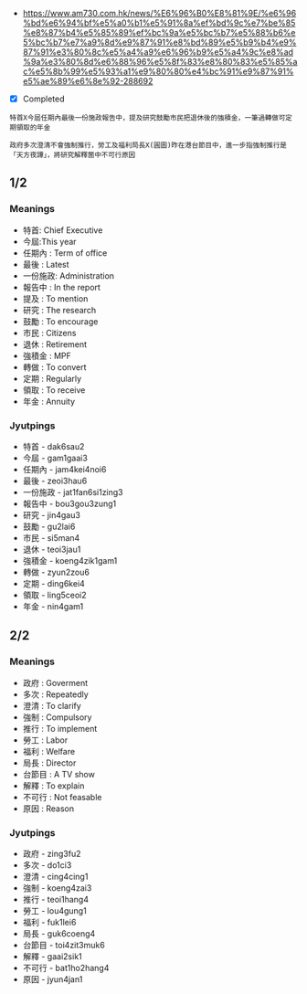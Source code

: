 - https://www.am730.com.hk/news/%E6%96%B0%E8%81%9E/%e6%96%bd%e6%94%bf%e5%a0%b1%e5%91%8a%ef%bd%9c%e7%be%85%e8%87%b4%e5%85%89%ef%bc%9a%e5%bc%b7%e5%88%b6%e5%bc%b7%e7%a9%8d%e9%87%91%e8%bd%89%e5%b9%b4%e9%87%91%e3%80%8c%e5%a4%a9%e6%96%b9%e5%a4%9c%e8%ad%9a%e3%80%8d%e6%88%96%e5%8f%83%e8%80%83%e5%85%ac%e5%8b%99%e5%93%a1%e9%80%80%e4%bc%91%e9%87%91%e5%ae%89%e6%8e%92-288692
- [x] Completed

```
特首X今屆任期內最後一份施政報告中，提及研究鼓勵市民把退休後的強積金，一筆過轉做可定期領取的年金

政府多次澄清不會強制推行，勞工及福利局長X(圓圖)昨在港台節目中，進一步指強制推行是「天方夜譚」，將研究解釋箇中不可行原因
```

## 1/2

### Meanings

- 特首: Chief Executive
- 今屆:This year
- 任期內 : Term of office
- 最後 : Latest
- 一份施政: Administration
- 報告中 : In the report
- 提及 : To mention
- 研究 : The research
- 鼓勵 : To encourage
- 市民 : Citizens
- 退休 : Retirement
- 強積金 : MPF
- 轉做 : To convert
- 定期 : Regularly
- 領取 : To receive
- 年金 : Annuity

### Jyutpings

- 特首 - dak6sau2
- 今屆 - gam1gaai3
- 任期內 - jam4kei4noi6
- 最後 - zeoi3hau6
- 一份施政 - jat1fan6si1zing3
- 報告中 - bou3gou3zung1
- 研究 - jin4gau3
- 鼓勵 - gu2lai6
- 市民 - si5man4
- 退休 - teoi3jau1
- 強積金 - koeng4zik1gam1
- 轉做 - zyun2zou6
- 定期 - ding6kei4
- 領取 - ling5ceoi2
- 年金 - nin4gam1

## 2/2

### Meanings

- 政府 : Goverment
- 多次 : Repeatedly
- 澄清 : To clarify
- 強制 : Compulsory
- 推行 : To implement
- 勞工 : Labor
- 福利 : Welfare
- 局長 : Director
- 台節目 : A TV show
- 解釋 : To explain
- 不可行 : Not feasable
- 原因 : Reason

### Jyutpings

- 政府 - zing3fu2
- 多次 - do1ci3
- 澄清 - cing4cing1
- 強制 - koeng4zai3
- 推行 - teoi1hang4
- 勞工 - lou4gung1
- 福利 - fuk1lei6
- 局長 - guk6coeng4
- 台節目 - toi4zit3muk6
- 解釋 - gaai2sik1
- 不可行 - bat1ho2hang4
- 原因 - jyun4jan1
